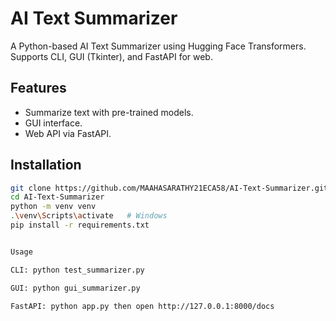 # AI Text Summarizer

A Python-based AI Text Summarizer using Hugging Face Transformers.  
Supports CLI, GUI (Tkinter), and FastAPI for web.

## Features
- Summarize text with pre-trained models.
- GUI interface.
- Web API via FastAPI.

## Installation
```bash
git clone https://github.com/MAAHASARATHY21ECA58/AI-Text-Summarizer.git
cd AI-Text-Summarizer
python -m venv venv
.\venv\Scripts\activate   # Windows
pip install -r requirements.txt


Usage

CLI: python test_summarizer.py

GUI: python gui_summarizer.py

FastAPI: python app.py then open http://127.0.0.1:8000/docs